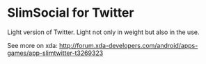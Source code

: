 # SlimSocial for Twitter
Light version of Twitter. Light not only in weight but also in the use.

See more on xda: http://forum.xda-developers.com/android/apps-games/app-slimtwitter-t3269323
